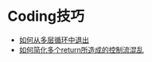 # Coding技巧

* [如何从多层循环中退出](HowToBreakOutOfMultiLayerLoops.md)
* [如何简化多个return所造成的控制流混乱](HowToSimpleControlFlowForMultiReturn.md)
